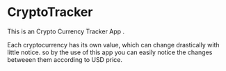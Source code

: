# CryptoTracker 

This is an Crypto Currency Tracker App .


Each cryptocurrency has its own value, which can change drastically with little notice. so by the use of this app you can easily notice the changes betweeen them according to USD price.
